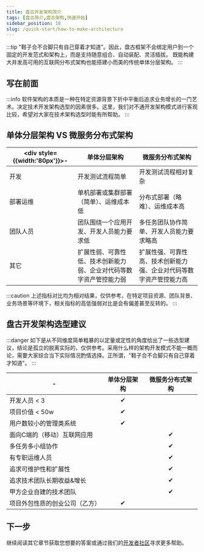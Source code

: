 ```yaml
---
title: 盘古开发架构简介
tags: [盘古简介,盘古架构,快速开始]
sidebar_position: 10
slug: /quick-start/how-to-make-architecture
---
```


:::tip
"鞋子合不合脚只有自己穿着才知道"。因此，盘古框架不会绑定用户到一个固定的开发范式和架构上，而是支持随意组合、自动装配、灵活插拔。 既能构建大并发高可用的互联网分布式架构也能搭建小而美的传统单体分层架构。
:::

## 写在前面
:::info
软件架构的本质是一种在特定资源背景下折中平衡后追求业务增长的一门艺术。决定技术开发架构选型的因素很多。这里，我们对不通开发架构模式进行客观比较，希望对大家在技术架构选型时能有所帮助。
:::

## 单体分层架构 VS 微服务分布式架构
|<div style={{width:'80px'}}>-</div>| 单体分层架构 | 微服务分布式架构  
--- | --- | ---
开发| 开发测试流程简单 | 开发测试流程相对复杂
部署运维| 单机部署或集群部署（简单）、运维成本低 | 分布式部署（略难）、运维成本高
团队人员 | 团队围绕一个应用开发、开发人员能力要求低 | 多任务团队协作简单、开发人员能力要求略高
其它 | 扩展性弱、可靠性低、技术创新能力弱、企业对代码等数字资产管控能力弱 | 扩展性强、可靠性高、技术创新能力强、企业对代码等数字资产管控能力高

:::caution
上述指标对比均为相对结果，仅供参考。在特定项目资源、团队背景、业务场景等环境下，相关指标的高低强弱对比是会有偏差甚至反转的。
:::

## 盘古开发架构选型建议
:::danger
如下是从不同维度简单粗暴的以定量或定性的角度给出了一些选型建议，结论是孤立的脱离实际的，仅供参考。采用什么样的架构开发模式不能一概而论，需要大家综合当下实际情况酌情选择。正所谓，"鞋子合不合脚只有自己穿着才知道"。
:::

| - | 单体分层架构 | 微服务分布式架构  
--- | :-: | :-:
开发人员 < 3 | ✔ | 
项目价值 < 50w | ✔ |
用户数较小的管理类系统 | ✔ | 
面向C端的（移动）互联网应用 |  | ✔
多任务多小组协作 |  | ✔
有专职运维人员 |  | ✔
追求可维护性和扩展性 | | ✔
追求技术团队长期收益&增长 |  | ✔ 
甲方企业自建的技术团队 |  | ✔
项目外包性质的创业公司（乙方） | ✔ |

## 下一步
继续阅读其它章节获取您想要的答案或通过我们的[开发者社区](/docs/community)寻求更多帮助。